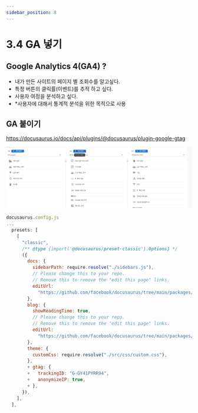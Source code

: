 ```yaml
---
sidebar_position: 8
---
```



# 3.4 GA 넣기

## Google Analytics 4(GA4) ?

- 내가 만든 사이트의 페이지 별 조회수를 알고싶다.  
- 특정 버튼의 클릭률(이벤트)를 추적 하고 싶다. 
- 사용자 여정을 분석하고 싶다.  
- *사용자에 대해서 통계적 분석을 위한 목적으로 사용  


## GA 붙이기

https://docusaurus.io/docs/api/plugins/@docusaurus/plugin-google-gtag 

![Alt text](image-13.png)


```js
docusaurus.config.js
...
  presets: [
    [
      "classic",
      /** @type {import('@docusaurus/preset-classic').Options} */
      ({
        docs: {
          sidebarPath: require.resolve("./sidebars.js"),
          // Please change this to your repo.
          // Remove this to remove the "edit this page" links.
          editUrl:
            "https://github.com/facebook/docusaurus/tree/main/packages/create-docusaurus/templates/shared/",
        },
        blog: {
          showReadingTime: true,
          // Please change this to your repo.
          // Remove this to remove the "edit this page" links.
          editUrl:
            "https://github.com/facebook/docusaurus/tree/main/packages/create-docusaurus/templates/shared/",
        },
        theme: {
          customCss: require.resolve("./src/css/custom.css"),
        },
        + gtag: {
        +   trackingID: "G-GY41PYRR94",
        +   anonymizeIP: true,
        + },
      }),
    ],
  ],
```